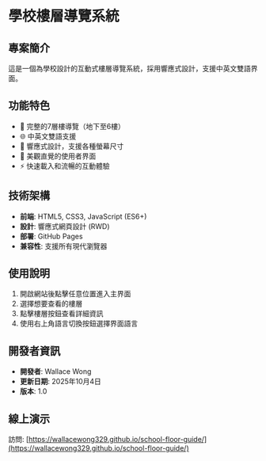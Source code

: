 # 學校樓層導覽系統

## 專案簡介
這是一個為學校設計的互動式樓層導覽系統，採用響應式設計，支援中英文雙語界面。

## 功能特色
- 🏫 完整的7層樓導覽（地下至6樓）
- 🌐 中英文雙語支援
- 📱 響應式設計，支援各種螢幕尺寸
- 🎨 美觀直覺的使用者界面
- ⚡ 快速載入和流暢的互動體驗

## 技術架構
- **前端**: HTML5, CSS3, JavaScript (ES6+)
- **設計**: 響應式網頁設計 (RWD)
- **部署**: GitHub Pages
- **兼容性**: 支援所有現代瀏覽器

## 使用說明
1. 開啟網站後點擊任意位置進入主界面
2. 選擇想要查看的樓層
3. 點擊樓層按鈕查看詳細資訊
4. 使用右上角語言切換按鈕選擇界面語言

## 開發者資訊
- **開發者**: Wallace Wong
- **更新日期**: 2025年10月4日
- **版本**: 1.0

## 線上演示
訪問: [https://wallacewong329.github.io/school-floor-guide/](https://wallacewong329.github.io/school-floor-guide/)